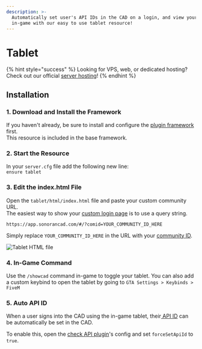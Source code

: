 ```yaml
---
description: >-
  Automatically set user's API IDs in the CAD on a login, and view your CAD
  in-game with our easy to use tablet resource!
---
```


# Tablet

{% hint style="success" %}
Looking for VPS, web, or dedicated hosting? Check out our official [server hosting](../../../vps-hosting-1/vps-hosting.md)!
{% endhint %}

## Installation

### 1. Download and Install the Framework

If you haven't already, be sure to install and configure the [plugin framework](../framework-installation.md) first.  
This resource is included in the base framework.

### 2. Start the Resource

In your `server.cfg` file add the following new line:  
`ensure tablet`

### 3. Edit the index.html File

Open the `tablet/html/index.html` file and paste your custom community URL.  
The easiest way to show your [custom login page](../../../tutorials/customization/custom-login-page.md) is to use a query string.  
  
`https://app.sonorancad.com/#/?comid=YOUR_COMMUNITY_ID_HERE`

Simply replace `YOUR_COMMUNITY_ID_HERE` in the URL with your [community ID](../../../tutorials/getting-started/finding-your-community-id-and-authentication-code.md).

![Tablet HTML file](../../../.gitbook/assets/screen-shot-2020-07-22-at-10.23.09-pm.png)

### 4. In-Game Command

Use the `/showcad` command in-game to toggle your tablet. You can also add a custom keybind to open the tablet by going to `GTA Settings > Keybinds > FiveM`

### 5. Auto API ID

When a user signs into the CAD using the in-game tablet, their[ API ID](../../../sonoran-cad/api-integration/getting-started/setting-your-api-id.md) can be automatically be set in the CAD.

To enable this, open the [check API plugin](api-id-checker.md)'s config and set `forceSetApiId` to `true`.

